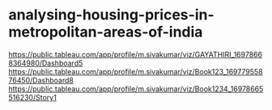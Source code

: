 # analysing-housing-prices-in-metropolitan-areas-of-india
https://public.tableau.com/app/profile/m.sivakumar/viz/GAYATHIRI_16978668364980/Dashboard5
https://public.tableau.com/app/profile/m.sivakumar/viz/Book123_16977955876450/Dashboard8
https://public.tableau.com/app/profile/m.sivakumar/viz/Book1234_16978665516230/Story1
